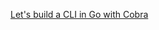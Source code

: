 [Let's build a CLI in Go with Cobra](https://www.thorsten-hans.com/lets-build-a-cli-in-go-with-cobra/)
